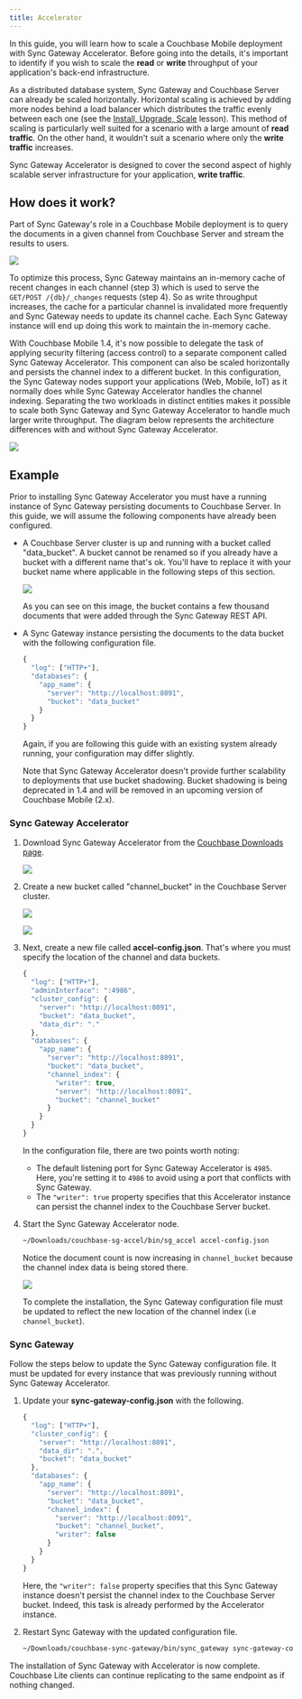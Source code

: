 ```yaml
---
title: Accelerator
---
```


In this guide, you will learn how to scale a Couchbase Mobile deployment with Sync Gateway Accelerator. Before going into the details, it's important to identify if you wish to scale the **read** or **write** throughput of your application's back-end infrastructure.

As a distributed database system, Sync Gateway and Couchbase Server can already be scaled horizontally. Horizontal scaling is achieved by adding more nodes behind a load balancer which distributes the traffic evenly between each one (see the [Install, Upgrade, Scale](../../../current/training/deploy/install/index.html) lesson). This method of scaling is particularly well suited for a scenario with a large amount of **read traffic**. On the other hand, it wouldn't suit a scenario where only the **write traffic** increases.

Sync Gateway Accelerator is designed to cover the second aspect of highly scalable server infrastructure for your application, **write traffic**.

## How does it work?

Part of Sync Gateway's role in a Couchbase Mobile deployment is to query the documents in a given channel from Couchbase Server and stream the results to users.

![](img/channel-access-accelerator.png)

To optimize this process, Sync Gateway maintains an in-memory cache of recent changes in each channel (step 3) which is used to serve the `GET/POST /{db}/_changes` requests (step 4). So as write throughput increases, the cache for a particular channel is invalidated more frequently and Sync Gateway needs to update its channel cache. Each Sync Gateway instance will end up doing this work to maintain the in-memory cache.

With Couchbase Mobile 1.4, it's now possible to delegate the task of applying security filtering (access control) to a separate component called Sync Gateway Accelerator. This component can also be scaled horizontally and persists the channel index to a different bucket. In this configuration, the Sync Gateway nodes support your applications (Web, Mobile, IoT) as it normally does while Sync Gateway Accelerator handles the channel indexing. Separating the two workloads in distinct entities makes it possible to scale both Sync Gateway and Sync Gateway Accelerator to handle much larger write throughput. The diagram below represents the architecture differences with and without Sync Gateway Accelerator.

![](img/accelerator-comparison.png)

## Example

Prior to installing Sync Gateway Accelerator you must have a running instance of Sync Gateway persisting documents to Couchbase Server. In this guide, we will assume the following components have already been configured.

- A Couchbase Server cluster is up and running with a bucket called "data_bucket". A bucket cannot be renamed so if you already have a bucket with a different name that's ok. You'll have to replace it with your bucket name where applicable in the following steps of this section.

    ![](img/sg-accel-data-bucket.png)

    As you can see on this image, the bucket contains a few thousand documents that were added through the Sync Gateway
    REST API.

- A Sync Gateway instance persisting the documents to the data bucket with the following configuration file.

    ```javascript
    {
      "log": ["HTTP+"],
      "databases": {
        "app_name": {
          "server": "http://localhost:8091",
          "bucket": "data_bucket"
        }
      }
    }
    ```

    Again, if you are following this guide with an existing system already running, your configuration may differ slightly.

    Note that Sync Gateway Accelerator doesn't provide further scalability to deployments that use bucket shadowing. Bucket shadowing is being deprecated in 1.4 and will be removed in an upcoming version of Couchbase Mobile (2.x).

### Sync Gateway Accelerator

1. Download Sync Gateway Accelerator from the [Couchbase Downloads page](http://www.couchbase.com/nosql-databases/downloads#couchbase-mobile).

    ![](img/downloads-add-ons.png)

2. Create a new bucket called "channel_bucket" in the Couchbase Server cluster.

    ![](img/sg-accel-create-bucket.png)

    ![](img/sg-accel-channel-bucket.png)

3. Next, create a new file called **accel-config.json**. That's where you must specify the location of the channel and data buckets.

    ```javascript
    {
      "log": ["HTTP+"],
      "adminInterface": ":4986",
      "cluster_config": {
        "server": "http://localhost:8091",
        "bucket": "data_bucket",
        "data_dir": "."
      },
      "databases": {
        "app_name": {
          "server": "http://localhost:8091",
          "bucket": "data_bucket",
          "channel_index": {
            "writer": true,
            "server": "http://localhost:8091",
            "bucket": "channel_bucket"
          }
        }
      }
    }
    ```

    In the configuration file, there are two points worth noting:
    - The default listening port for Sync Gateway Accelerator is `4985`. Here, you're setting it to `4986` to avoid using a port that conflicts with Sync Gateway.
    - The `"writer": true` property specifies that this Accelerator instance can persist the channel index to the Couchbase Server bucket.

4. Start the Sync Gateway Accelerator node.

    ```bash
    ~/Downloads/couchbase-sg-accel/bin/sg_accel accel-config.json
    ```

    Notice the document count is now increasing in `channel_bucket` because the channel index data is being stored there.

    ![](img/channel-bucket.png)

    To complete the installation, the Sync Gateway configuration file must be updated to reflect the new location of the channel index (i.e `channel_bucket`).

### Sync Gateway

Follow the steps below to update the Sync Gateway configuration file. It must be updated for every instance that was previously running without Sync Gateway Accelerator.

1. Update your **sync-gateway-config.json** with the following.

    ```javascript
    {
      "log": ["HTTP+"],
      "cluster_config": {
        "server": "http://localhost:8091",
        "data_dir": ".",
        "bucket": "data_bucket"
      },
      "databases": {
        "app_name": {
          "server": "http://localhost:8091",
          "bucket": "data_bucket",
          "channel_index": {
            "server": "http://localhost:8091",
            "bucket": "channel_bucket",
            "writer": false
          }
        }
      }
    }
    ```

    Here, the `"writer": false` property specifies that this Sync Gateway instance doesn't persist the channel index to the Couchbase Server bucket. Indeed, this task is already performed by the Accelerator instance. 

2. Restart Sync Gateway with the updated configuration file.

    ```bash
    ~/Downloads/couchbase-sync-gateway/bin/sync_gateway sync-gateway-config.json
    ```

The installation of Sync Gateway with Accelerator is now complete. Couchbase Lite clients can continue replicating to the same endpoint as if nothing changed.

<script>
	window.configurl = 'https://cb-mobile.s3.amazonaws.com/mobile/1.4/configs/sg-accel.json';
</script>
<div id="root"></div>